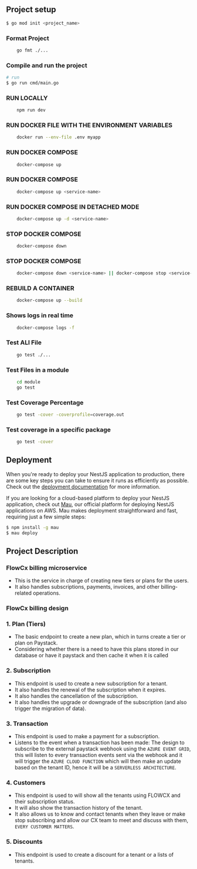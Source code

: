 
## Project setup
```bash
$ go mod init <project_name>
```

### Format Project
```bash
    go fmt ./...
```

### Compile and run the project
```bash
# run
$ go run cmd/main.go
```
### RUN LOCALLY
```bash
    npm run dev
```

### RUN DOCKER FILE  WITH THE ENVIRONMENT VARIABLES
```bash
    docker run --env-file .env myapp
```
### RUN DOCKER COMPOSE
```bash
    docker-compose up
```

### RUN DOCKER COMPOSE <SPECIFIC SERVICE>
```bash
    docker-compose up <service-name>
```

### RUN DOCKER COMPOSE <SPECIFIC SERVICE> IN DETACHED MODE
```bash
    docker-compose up -d <service-name>
```

### STOP DOCKER COMPOSE
```bash
    docker-compose down
```

### STOP DOCKER COMPOSE <SPECIFIC SERVICE>
```bash
    docker-compose down <service-name> || docker-compose stop <service-name>
```

### REBUILD A CONTAINER
```bash
    docker-compose up --build 
```

### Shows logs in real time
```bash
    docker-compose logs -f
```

### Test ALl File
```bash
    go test ./...
```

### Test Files in a module
```bash
    cd module
    go test 
```

### Test Coverage Percentage
```bash
    go test -cover -coverprofile=coverage.out
```

### Test coverage in a specific package
```bash
    go test -cover 
```


## Deployment

When you're ready to deploy your NestJS application to production, there are some key steps you can take to ensure it runs as efficiently as possible. Check out the [deployment documentation](https://docs.nestjs.com/deployment) for more information.

If you are looking for a cloud-based platform to deploy your NestJS application, check out [Mau](https://mau.nestjs.com), our official platform for deploying NestJS applications on AWS. Mau makes deployment straightforward and fast, requiring just a few simple steps:

```bash
$ npm install -g mau
$ mau deploy
```

## Project Description 
### FlowCx billing microservice
* This is the service in charge of creating new tiers or plans for the users.
* It also handles subscriptions, payments, invoices, and other billing-related operations.


### FlowCx billing design

### 1. Plan (Tiers)
- The basic endpoint to create a new plan, which in turns create a tier or plan on Paystack.
- Considering whether there is a need to have this plans stored in our database or have it paystack and then cache it when it is called

### 2. Subscription
- This endpoint is used to create a new subscription for a tenant.
- It also handles the renewal of the subscription when it expires.
- It also handles the cancellation of the subscription.
- It also handles the upgrade or downgrade of the subscription (and also trigger the migration of data).

### 3. Transaction
- This endpoint is used to make a payment for a subscription.
- Listens to the event when a transaction has been made:
  The design to subscribe to the external paystack webhook using the `AZURE EVENT GRID`, this will listen to every transaction events sent via the webhook and it will trigger the `AZURE CLOUD FUNCTION` which will then make an update based on the tenant ID, hence it will be a `SERVERLESS ARCHITECTURE`.

### 4. Customers
- This endpoint is used to will show all the tenants using FLOWCX and their subscription status.
- It will also show the transaction history of the tenant.
- It also allows us to know and contact tenants when they leave or make stop subscribing and allow our CX team to meet and discuss with them, `EVERY CUSTOMER MATTERS`.

### 5. Discounts
- This endpoint is used to create a discount for a tenant or a lists of tenants.
